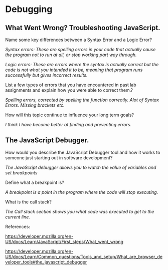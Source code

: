 # Debugging


## What Went Wrong? Troubleshooting JavaScript.

Name some key differences between a Syntax Error and a Logic Error?

*Syntax errors: These are spelling errors in your code that actually cause the program not to run at all, or stop working part way through.*

*Logic errors: These are errors where the syntax is actually correct but the code is not what you intended it to be, meaning that program runs successfully but gives incorrect results.*

List a few types of errors that you have encountered in past lab assignments and explain how you were able to correct them.? 

*Spelling errors, corrected by spelling the function correctly. Alot of Syntax Errors. Missing brackets etc.*

How will this topic continue to influence your long term goals?

*I think I have become better at finding and preventing errors.*


## The JavaScript Debugger.

How would you describe the JavaScript Debugger tool and how it works to someone just starting out in software development?

*The JavaScript debugger allows you to watch the value of variables and set breakpoints*

Define what a breakpoint is?

*A breakpoint is a point in the program where the code will stop executing.*

What is the call stack?

*The Call stack section shows you what code was executed to get to the current line.*

References:

https://developer.mozilla.org/en-US/docs/Learn/JavaScript/First_steps/What_went_wrong

https://developer.mozilla.org/en-US/docs/Learn/Common_questions/Tools_and_setup/What_are_browser_developer_tools#the_javascript_debugger